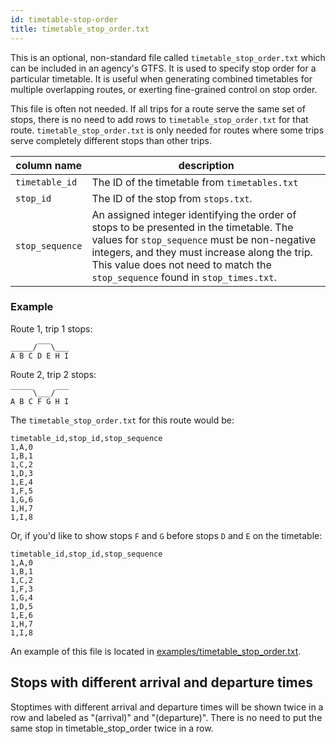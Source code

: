 ```yaml
---
id: timetable-stop-order
title: timetable_stop_order.txt
---
```


This is an optional, non-standard file called `timetable_stop_order.txt` which can be included in an agency's GTFS. It is used to specify stop order for a particular timetable. It is useful when generating combined timetables for multiple overlapping routes, or exerting fine-grained control on stop order.

This file is often not needed. If all  trips for a route serve the same set of stops, there is no need to add rows to `timetable_stop_order.txt` for that route. `timetable_stop_order.txt` is only needed for routes where some trips serve completely different stops than other trips.



| column name | description |
| ----------- | ----------- |
| `timetable_id` | The ID of the timetable from `timetables.txt` |
| `stop_id` | The ID of the stop from `stops.txt`. |
| `stop_sequence` | An assigned integer identifying the order of stops to be presented in the timetable. The values for `stop_sequence` must be non-negative integers, and they must increase along the trip. This value does not need to match the `stop_sequence` found in `stop_times.txt`. |

### Example

Route 1, trip 1 stops:

    _____/‾‾‾\___
    A B C D E H I

Route 2, trip 2 stops:

    ‾‾‾‾‾\___/‾‾‾
    A B C F G H I

The `timetable_stop_order.txt` for this route would be:

```csv
timetable_id,stop_id,stop_sequence
1,A,0
1,B,1
1,C,2
1,D,3
1,E,4
1,F,5
1,G,6
1,H,7
1,I,8
```

Or, if you'd like to show stops `F` and `G` before stops `D` and `E` on the timetable:
```csv
timetable_id,stop_id,stop_sequence
1,A,0
1,B,1
1,C,2
1,F,3
1,G,4
1,D,5
1,E,6
1,H,7
1,I,8
```

An example of this file is located in [examples/timetable_stop_order.txt](https://github.com/BlinkTagInc/gtfs-to-html/blob/master/examples/timetable_stop_order.txt).

## Stops with different arrival and departure times

Stoptimes with different arrival and departure times will be shown twice in a row and labeled as "(arrival)" and "(departure)". There is no need to put the same stop in timetable_stop_order twice in a row.
